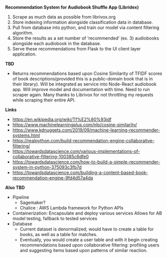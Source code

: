 **Recommendation System for Audiobook Shuffle App (Libridex)**
1. Scrape as much data as possible from librivox.org 
2. Store indexing information alongside classification data in database. 
3. Pull from database into python, and train our model via content filtering algorithm. 
4. Store the results as a set number of ‘recommended’ (ex. 3) audiobooks alongside each audiobook in the database. 
5. Serve these recommendations from Flask to the UI client layer application.  
    
**TBD**
- Returns recommendations based upon Cosine Similarity of TFIDF scores of book descriptions(provided this is a public-domain book that is in their library). Will be integrated as service into Node-React audiobook app. Will improve model and documentation with time. Need to run scraper again. Many thanks to Librivox for not throttling my requests while scraping their entire API. 

**Links**
- https://en.wikipedia.org/wiki/Tf%E2%80%93idf
- https://www.machinelearningplus.com/nlp/cosine-similarity/
- https://www.kdnuggets.com/2019/09/machine-learning-recommender-systems.html
- https://realpython.com/build-recommendation-engine-collaborative-filtering/
- https://towardsdatascience.com/various-implementations-of-collaborative-filtering-100385c6dfe0
- https://towardsdatascience.com/how-to-build-a-simple-recommender-system-in-python-375093c3fb7d
- https://towardsdatascience.com/building-a-content-based-book-recommendation-engine-9fd4d57a4da


**Also TBD**
- Pipeline
    - Sagemaker? 
    - Chalice : AWS Lambda framework for Python APIs 
- Containerization: Encapsulate and deploy various services Allows for AB model testing, fallback to tested services 
- Database 
    - Current dataset is denormalized; would have to create a table for books, as well as a table for matches. 
    - Eventually, you would create a user table and with it begin creating recommendations based upon collaborative filtering: profiling users and suggesting items based upon patterns of similar reaction.
